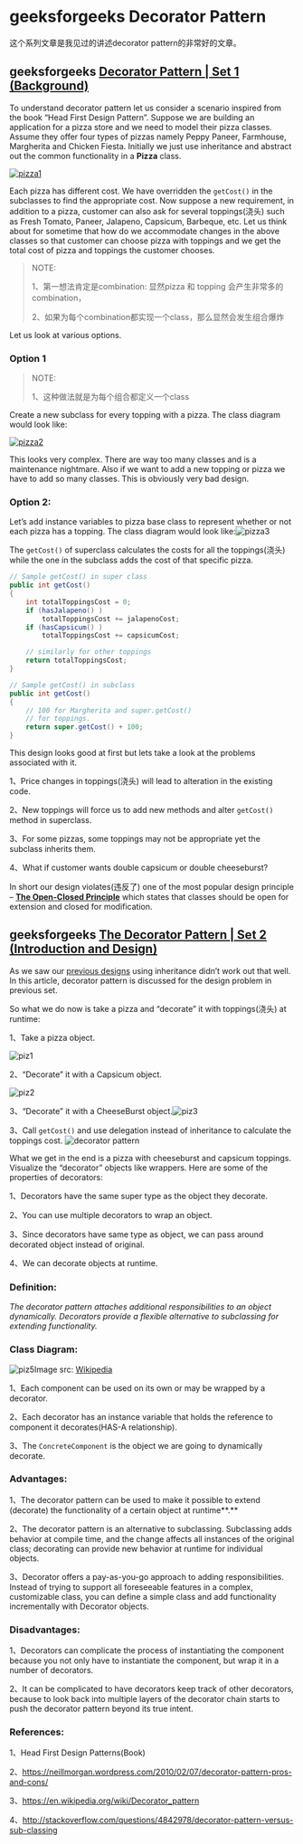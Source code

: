 # geeksforgeeks Decorator Pattern 

这个系列文章是我见过的讲述decorator pattern的非常好的文章。

## geeksforgeeks [Decorator Pattern | Set 1 (Background)](https://www.geeksforgeeks.org/decorator-pattern/)

To understand decorator pattern let us consider a scenario inspired from the book “Head First Design Pattern”. Suppose we are building an application for a pizza store and we need to model their pizza classes. Assume they offer four types of pizzas namely Peppy Paneer, Farmhouse, Margherita and Chicken Fiesta. Initially we just use inheritance and abstract out the common functionality in a **Pizza** class.

[![pizza1](https://media.geeksforgeeks.org/wp-content/uploads/decorePattern-1.png)](https://media.geeksforgeeks.org/wp-content/uploads/decorePattern-1.png)

Each pizza has different cost. We have overridden the `getCost()` in the subclasses to find the appropriate cost. Now suppose a new requirement, in addition to a pizza, customer can also ask for several toppings(浇头) such as Fresh Tomato, Paneer, Jalapeno, Capsicum, Barbeque, etc. Let us think about for sometime that how do we accommodate changes in the above classes so that customer can choose pizza with toppings and we get the total cost of pizza and toppings the customer chooses.

> NOTE: 
>
> 1、第一想法肯定是combination: 显然pizza 和 topping 会产生非常多的combination，
>
> 2、如果为每个combination都实现一个class，那么显然会发生组合爆炸

Let us look at various options.

### Option 1

> NOTE: 
>
> 1、这种做法就是为每个组合都定义一个class

Create a new subclass for every topping with a pizza. The class diagram would look like:

[
![pizza2](https://media.geeksforgeeks.org/wp-content/uploads/decorePattern.png)](https://media.geeksforgeeks.org/wp-content/uploads/decorePattern.png)

This looks very complex. There are way too many classes and is a maintenance nightmare. Also if we want to add a new topping or pizza we have to add so many classes. This is obviously very bad design.

### Option 2:

Let’s add instance variables to pizza base class to represent whether or not each pizza has a topping. The class diagram would look like:![pizza3](https://media.geeksforgeeks.org/wp-content/uploads/decorePattern-2.png)

The `getCost()` of superclass calculates the costs for all the toppings(浇头) while the one in the subclass adds the cost of that specific pizza.



```java
// Sample getCost() in super class
public int getCost()
{
    int totalToppingsCost = 0;
    if (hasJalapeno() )
        totalToppingsCost += jalapenoCost;
    if (hasCapsicum() )
        totalToppingsCost += capsicumCost;

    // similarly for other toppings
    return totalToppingsCost;
}
```



```java
// Sample getCost() in subclass
public int getCost()
{
    // 100 for Margherita and super.getCost()
    // for toppings.
    return super.getCost() + 100;
}
```

This design looks good at first but lets take a look at the problems associated with it.

1、Price changes in toppings(浇头) will lead to alteration in the existing code.

2、New toppings will force us to add new methods and alter `getCost()` method in superclass.

3、For some pizzas, some toppings may not be appropriate yet the subclass inherits them.

4、What if customer wants double capsicum or double cheeseburst?

In short our design violates(违反了) one of the most popular design principle – [**The Open-Closed Principle**](https://en.wikipedia.org/wiki/Open/closed_principle) which states that classes should be open for extension and closed for modification.

## geeksforgeeks [The Decorator Pattern | Set 2 (Introduction and Design)](https://www.geeksforgeeks.org/the-decorator-pattern-set-2-introduction-and-design/)

As we saw our [previous designs](https://www.geeksforgeeks.org/decorator-pattern/) using inheritance didn’t work out that well. In this article, decorator pattern is discussed for the design problem in previous set.

So what we do now is take a pizza and “decorate” it with toppings(浇头) at runtime:

1、Take a pizza object.

![piz1](https://media.geeksforgeeks.org/wp-content/uploads/Decorator1.jpg)[
](https://media.geeksforgeeks.org/wp-content/cdn-uploads/piz3.png)

2、“Decorate” it with a Capsicum object.

![piz2](https://media.geeksforgeeks.org/wp-content/uploads/Decorator2.jpg)

3、“Decorate” it with a CheeseBurst object.![piz3](https://media.geeksforgeeks.org/wp-content/uploads/Decorator3.jpg)

3、Call `getCost()` and use delegation instead of inheritance to calculate the toppings cost.
![decorator pattern](https://media.geeksforgeeks.org/wp-content/uploads/Decorator4.jpg)

What we get in the end is a pizza with cheeseburst and capsicum toppings. Visualize the “decorator” objects like wrappers. Here are some of the properties of decorators:

1、Decorators have the same super type as the object they decorate.

2、You can use multiple decorators to wrap an object.

3、Since decorators have same type as object, we can pass around decorated object instead of original.

4、We can decorate objects at runtime.

### Definition:

*The decorator pattern attaches additional responsibilities to an object dynamically. Decorators provide a flexible alternative to subclassing for extending functionality.*

### Class Diagram:

![piz5](https://media.geeksforgeeks.org/wp-content/uploads/uml.jpg)Image src: [Wikipedia](https://upload.wikimedia.org/wikipedia/commons/thumb/e/e9/Decorator_UML_class_diagram.svg/600px-Decorator_UML_class_diagram.svg.png)

1、Each component can be used on its own or may be wrapped by a decorator.

2、Each decorator has an instance variable that holds the reference to component it decorates(HAS-A relationship).

3、The `ConcreteComponent` is the object we are going to dynamically decorate.

### Advantages:

1、The decorator pattern can be used to make it possible to extend (decorate) the functionality of a certain object at runtime**.**

2、The decorator pattern is an alternative to subclassing. Subclassing adds behavior at compile time, and the change affects all instances of the original class; decorating can provide new behavior at runtime for individual objects.

3、Decorator offers a pay-as-you-go approach to adding responsibilities. Instead of trying to support all foreseeable features in a complex, customizable class, you can define a simple class and add functionality incrementally with Decorator objects.

### Disadvantages:

1、Decorators can complicate the process of instantiating the component because you not only have to instantiate the component, but wrap it in a number of decorators.

2、It can be complicated to have decorators keep track of other decorators, because to look back into multiple layers of the decorator chain starts to push the decorator pattern beyond its true intent.

### References:

1、Head First Design Patterns(Book)

2、https://neillmorgan.wordpress.com/2010/02/07/decorator-pattern-pros-and-cons/

3、https://en.wikipedia.org/wiki/Decorator_pattern

4、http://stackoverflow.com/questions/4842978/decorator-pattern-versus-sub-classing